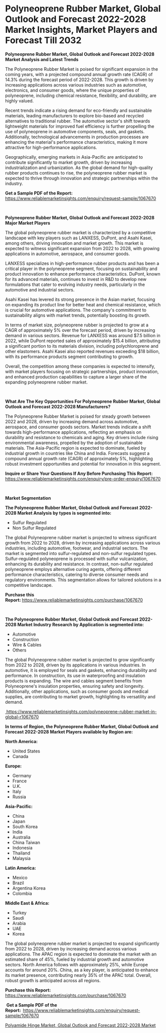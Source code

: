 <p><h1>Polyneoprene Rubber Market, Global Outlook and Forecast 2022-2028 Market Insights, Market Players and Forecast Till 2032</h1></p><p><strong>Polyneoprene Rubber Market, Global Outlook and Forecast 2022-2028 Market Analysis and Latest Trends</strong></p>
<p><p>The Polyneoprene Rubber Market is poised for significant expansion in the coming years, with a projected compound annual growth rate (CAGR) of 14.3% during the forecast period of 2022-2028. This growth is driven by increasing applications across various industries such as automotive, electronics, and consumer goods, where the unique properties of polyneoprene, including chemical resistance, flexibility, and durability, are highly valued.</p><p>Recent trends indicate a rising demand for eco-friendly and sustainable materials, leading manufacturers to explore bio-based and recycled alternatives to traditional rubber. The automotive sector's shift towards lightweight materials for improved fuel efficiency is further propelling the use of polyneoprene in automotive components, seals, and gaskets. Additionally, technological advancements in production processes are enhancing the material's performance characteristics, making it more attractive for high-performance applications.</p><p>Geographically, emerging markets in Asia-Pacific are anticipated to contribute significantly to market growth, driven by increasing industrialization and urbanization. As the global demand for high-quality rubber products continues to rise, the polyneoprene rubber market is expected to thrive through innovation and strategic partnerships within the industry.</p></p>
<p><strong>Get a Sample PDF of the Report:&nbsp;</strong> <a href="https://www.reliablemarketinsights.com/enquiry/request-sample/1067670?utm_campaign=3577&utm_medium=2&utm_source=Github&utm_content=ia&utm_term=21032025&utm_id=polyneoprene-rubber-market-global-outlook-and-forecast-2022-2028">https://www.reliablemarketinsights.com/enquiry/request-sample/1067670</a></p>
<p>&nbsp;</p>
<p><strong>Polyneoprene Rubber Market, Global Outlook and Forecast 2022-2028 Major Market Players</strong></p>
<p><p>The global polyneoprene rubber market is characterized by a competitive landscape with key players such as LANXESS, DuPont, and Asahi Kasei, among others, driving innovation and market growth. This market is expected to witness significant expansion from 2022 to 2028, with growing applications in automotive, aerospace, and consumer goods.</p><p>LANXESS specializes in high-performance rubber products and has been a critical player in the polyneoprene segment, focusing on sustainability and product innovation to enhance performance characteristics. DuPont, known for its advanced materials, continues to invest in R&D to develop new formulations that cater to evolving industry needs, particularly in the automotive and industrial sectors.</p><p>Asahi Kasei has levered its strong presence in the Asian market, focusing on expanding its product line for better heat and chemical resistance, which is crucial for automotive applications. The company's commitment to sustainability aligns with market trends, potentially boosting its growth.</p><p>In terms of market size, polyneoprene rubber is projected to grow at a CAGR of approximately 5% over the forecast period, driven by increasing demand in various sectors. Revenue for LANXESS was around $7.5 billion in 2022, while DuPont reported sales of approximately $15.4 billion, attributing a significant portion to its materials division, including polychloroprene and other elastomers. Asahi Kasei also reported revenues exceeding $18 billion, with its performance products segment contributing to growth.</p><p>Overall, the competition among these companies is expected to intensify, with market players focusing on strategic partnerships, product innovation, and enhanced production capabilities to capture a larger share of the expanding polyneoprene rubber market.</p></p>
<p>&nbsp;</p>
<p><strong>What Are The Key Opportunities For Polyneoprene Rubber Market, Global Outlook and Forecast 2022-2028 Manufacturers?</strong></p>
<p><p>The Polyneoprene Rubber Market is poised for steady growth between 2022 and 2028, driven by increasing demand across automotive, aerospace, and consumer goods sectors. Market trends indicate a shift towards high-performance applications, reflecting an emphasis on durability and resistance to chemicals and aging. Key drivers include rising environmental awareness, propelled by the adoption of sustainable materials. The Asia-Pacific region is expected to dominate, fueled by industrial growth in countries like China and India. Forecasts suggest a compound annual growth rate (CAGR) of approximately 5%, highlighting robust investment opportunities and potential for innovation in this segment.</p></p>
<p><strong>Inquire or Share Your Questions If Any Before Purchasing This Report:</strong> <a href="https://www.reliablemarketinsights.com/enquiry/pre-order-enquiry/1067670?utm_campaign=3577&utm_medium=2&utm_source=Github&utm_content=ia&utm_term=21032025&utm_id=polyneoprene-rubber-market-global-outlook-and-forecast-2022-2028">https://www.reliablemarketinsights.com/enquiry/pre-order-enquiry/1067670</a></p>
<p>&nbsp;</p>
<p><strong>Market Segmentation</strong></p>
<p><strong>The Polyneoprene Rubber Market, Global Outlook and Forecast 2022-2028 Market Analysis by types is segmented into:</strong></p>
<p><ul><li>Sulfur Regulated</li><li>Non Sulfur Regulated</li></ul></p>
<p><p>The global Polyneoprene rubber market is projected to witness significant growth from 2022 to 2028, driven by increasing applications across various industries, including automotive, footwear, and industrial sectors. The market is segmented into sulfur-regulated and non-sulfur regulated types. Sulfur-regulated polyneoprene is processed with sulfur vulcanization, enhancing its durability and resistance. In contrast, non-sulfur regulated polyneoprene employs alternative curing agents, offering different performance characteristics, catering to diverse consumer needs and regulatory environments. This segmentation allows for tailored solutions in a competitive landscape.</p></p>
<p><strong>Purchase this Report:&nbsp;</strong><a href="https://www.reliablemarketinsights.com/purchase/1067670?utm_campaign=3577&utm_medium=2&utm_source=Github&utm_content=ia&utm_term=21032025&utm_id=polyneoprene-rubber-market-global-outlook-and-forecast-2022-2028">https://www.reliablemarketinsights.com/purchase/1067670</a></p>
<p>&nbsp;</p>
<p><strong>The Polyneoprene Rubber Market, Global Outlook and Forecast 2022-2028 Market Industry Research by Application is segmented into:</strong></p>
<p><ul><li>Automotive</li><li>Construction</li><li>Wire & Cables</li><li>Others</li></ul></p>
<p><p>The global Polyneoprene rubber market is projected to grow significantly from 2022 to 2028, driven by its applications in various industries. In automotive, it is employed for seals and gaskets, enhancing durability and performance. In construction, its use in waterproofing and insulation products is expanding. The wire and cables segment benefits from Polyneoprene's insulation properties, ensuring safety and longevity. Additionally, other applications, such as consumer goods and medical supplies, are contributing to market growth, highlighting its versatility and demand.</p></p>
<p><a href="https://www.reliablemarketinsights.com/polyneoprene-rubber-market-in-global-r1067670?utm_campaign=3577&utm_medium=2&utm_source=Github&utm_content=ia&utm_term=21032025&utm_id=polyneoprene-rubber-market-global-outlook-and-forecast-2022-2028">&nbsp;https://www.reliablemarketinsights.com/polyneoprene-rubber-market-in-global-r1067670</a></p>
<p><strong>In terms of Region, the Polyneoprene Rubber Market, Global Outlook and Forecast 2022-2028 Market Players available by Region are:</strong></p>
<p>
    <p> <strong> North America: </strong>
        <ul>
            <li>United States</li>
            <li>Canada</li>
        </ul>
        </p> 
    <p> <strong> Europe: </strong>
        <ul>
            <li>Germany</li>
            <li>France</li>
            <li>U.K.</li>
            <li>Italy</li>
            <li>Russia</li>
        </ul>
        </p> 
    <p> <strong> Asia-Pacific: </strong>
        <ul>
            <li>China</li>
            <li>Japan</li>
            <li>South Korea</li>
            <li>India</li>
            <li>Australia</li>
            <li>China Taiwan</li>
            <li>Indonesia</li>
            <li>Thailand</li>
            <li>Malaysia</li>
        </ul>
        </p> 
    <p> <strong> Latin America: </strong>
        <ul>
            <li>Mexico</li>
            <li>Brazil</li>
            <li>Argentina Korea</li>
            <li>Colombia</li>
        </ul>
        </p> 
    <p> <strong> Middle East & Africa: </strong>
        <ul>
            <li>Turkey</li>
            <li>Saudi</li>
            <li>Arabia</li>
            <li>UAE</li>
            <li>Korea</li>
        </ul>
    </p>
    </p>
<p><p>The global polyneoprene rubber market is projected to expand significantly from 2022 to 2028, driven by increasing demand across various applications. The APAC region is expected to dominate the market with an estimated share of 45%, fueled by industrial growth and automotive sectors. North America follows with approximately 25%, while Europe accounts for around 20%. China, as a key player, is anticipated to enhance its market presence, contributing nearly 35% of the APAC total. Overall, robust growth is anticipated across all regions.</p></p>
<p><strong>Purchase this Report: </strong><a href="https://www.reliablemarketinsights.com/purchase/1067670?utm_campaign=3577&utm_medium=2&utm_source=Github&utm_content=ia&utm_term=21032025&utm_id=polyneoprene-rubber-market-global-outlook-and-forecast-2022-2028">https://www.reliablemarketinsights.com/purchase/1067670</a></p>
<p>&nbsp;<strong>Get a Sample PDF of the Report:&nbsp;&nbsp;</strong><a href="https://www.reliablemarketinsights.com/enquiry/request-sample/1067670?utm_campaign=3577&utm_medium=2&utm_source=Github&utm_content=ia&utm_term=21032025&utm_id=polyneoprene-rubber-market-global-outlook-and-forecast-2022-2028">https://www.reliablemarketinsights.com/enquiry/request-sample/1067670</a></p>
<p><strong></strong></p>
<p><p><a href="https://github.com/saeiddaemo/Market-Research-Report-List-1/blob/main/polyamide-hinge-market-global-outlook-and-forecast-2022-2028-market.md?utm_campaign=3577&utm_medium=2&utm_source=Github&utm_content=ia&utm_term=21032025&utm_id=polyneoprene-rubber-market-global-outlook-and-forecast-2022-2028">Polyamide Hinge Market, Global Outlook and Forecast 2022-2028 Market</a></p></p>